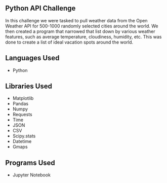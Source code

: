 ## Python API Challenge

In this challenge we were tasked to pull weather data from the Open Weather API for 500-1000 randomly selected cities around the world. We then created a program that narrowed that list down by various weather features, such as average temperature, cloudiness, humidity, etc. This was done to create a list of ideal vacation spots around the world.

## Languages Used
- Python

## Libraries Used
- Matplotlib  
- Pandas  
- Numpy  
- Requests  
- Time  
- JSON  
- CSV  
- Scipy.stats  
- Datetime  
- Gmaps  

## Programs Used
- Jupyter Notebook
